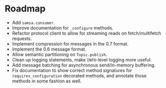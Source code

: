 # Roadmap

* Add `samsa.consumer`.
* Improve documentation for `_configure` methods.
* Refactor protocol client to allow for streaming reads on fetch/multifetch requests.
* Implement compression for messages in the 0.7 format.
* Implement the 0.6 message format.
* Allow semantic partitioning on `Topic.publish`.
* Clean up logging statements, make `INFO`-level logging more useful.
* Add message batching for asynchronous send/in-memory buffering.
* Fix documentation to show correct method signatures for `requires_configuration` decorated methods, and annotate those methods in some fashion as well.
